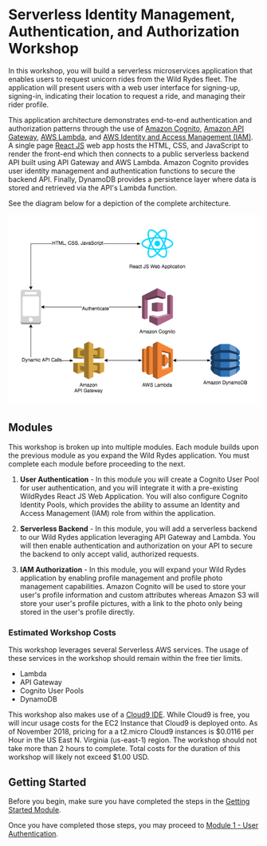 # Serverless Identity Management, Authentication, and Authorization Workshop

In this workshop, you will build a serverless microservices application that enables users to request unicorn rides from the Wild Rydes fleet. The application will present users with a web user interface for signing-up, signing-in, indicating their location to request a ride, and managing their rider profile.

This application architecture demonstrates end-to-end authentication and authorization patterns through the use of [Amazon Cognito](https://aws.amazon.com/cognito/), [Amazon API Gateway](https://aws.amazon.com/api-gateway/), [AWS Lambda](https://aws.amazon.com/lambda/), and [AWS Identity and Access Management (IAM)](https://aws.amazon.com/iam/). A single page [React JS](https://reactjs.org/) web app hosts the HTML, CSS, and JavaScript to render the front-end which then connects to a public serverless backend API built using API Gateway and AWS Lambda. Amazon Cognito provides user identity management and authentication functions to secure the backend API. Finally, DynamoDB provides a persistence layer where data is stored and retrieved via the API's Lambda function.

See the diagram below for a depiction of the complete architecture.

![Wild Rydes Web Application Architecture](images/wildrydes-complete-architecture.png)

## Modules

This workshop is broken up into multiple modules. Each module builds upon the previous module as you expand the Wild Rydes application. You must complete each module before proceeding to the next.

1. **User Authentication** - In this module you will create a Cognito User Pool for user authentication, and you will integrate it with a pre-existing WildRydes React JS Web Application. You will also configure Cognito Identity Pools, which provides the ability to assume an Identity and Access Management (IAM) role from within the application.

2. **Serverless Backend** - In this module, you will add a serverless backend to our Wild Rydes application leveraging API Gateway and Lambda. You will then enable authentication and authorization on your API to secure the backend to only accept valid, authorized requests.

3. **IAM Authorization** - In this module, you will expand your Wild Rydes application by enabling profile management and profile photo management capabilities. Amazon Cognito will be used to store your user's profile information and custom attributes whereas Amazon S3 will store your user's profile pictures, with a link to the photo only being stored in the user's profile directly.

### Estimated Workshop Costs

This workshop leverages several Serverless AWS services. The usage of these services in the workshop should remain within the free tier limits.

* Lambda 
* API Gateway 
* Cognito User Pools
* DynamoDB

This workshop also makes use of a [Cloud9 IDE](https://aws.amazon.com/cloud9/pricing/). While Cloud9 is free, you will incur usage costs for the EC2 Instance that Cloud9 is deployed onto. As of November 2018, pricing for a a t2.micro Cloud9 instances is $0.0116 per Hour in the US East N. Virginia (us-east-1) region. The workshop should not take more than 2 hours to complete. Total costs for the duration of this workshop will likely not exceed $1.00 USD.

## Getting Started

Before you begin, make sure you have completed the steps in the [Getting Started Module](./0_GettingStarted).

Once you have completed those steps, you may proceed to [Module 1 - User Authentication](./1_UserAuthentication).
